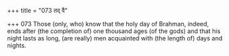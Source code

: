 +++
title = "073 तद् वै"

+++
073	Those (only, who) know that the holy day of Brahman, indeed, ends after (the completion of) one thousand ages (of the gods) and that his night lasts as long, (are really) men acquainted with (the length of) days and nights.